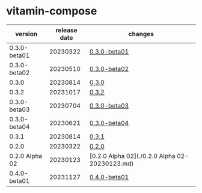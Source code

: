 # vitamin-compose	


|version|release date|changes|
|---|---|---|
|0.3.0-beta01|20230322|[0.3.0-beta01](./0.3.0-beta01-20230322.md)|
|0.3.0-beta02|20230510|[0.3.0-beta02](./0.3.0-beta02-20230510.md)|
|0.3.0|20230814|[0.3.0](./0.3.0-20230814.md)|
|0.3.2|20231017|[0.3.2](./0.3.2-20231017.md)|
|0.3.0-beta03|20230704|[0.3.0-beta03](./0.3.0-beta03-20230704.md)|
|0.3.0-beta04|20230621|[0.3.0-beta04](./0.3.0-beta04-20230621.md)|
|0.3.1|20230814|[0.3.1](./0.3.1-20230814.md)|
|0.2.0|20230322|[0.2.0](./0.2.0-20230322.md)|
|0.2.0 Alpha 02|20230123|[0.2.0 Alpha 02](./0.2.0 Alpha 02-20230123.md)|
|0.4.0-beta01|20231127|[0.4.0-beta01](./0.4.0-beta01-20231127.md)|
